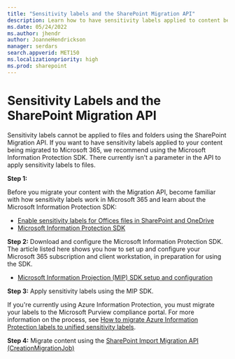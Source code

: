 ```yaml
---
title: "Sensitivity labels and the SharePoint Migration API"
description: Learn how to have sensitivity labels applied to content before migration with the SharePoint Migration API.
ms.date: 05/24/2022
ms.author: jhendr
author: JoanneHendrickson
manager: serdars
search.appverid: MET150
ms.localizationpriority: high
ms.prod: sharepoint
---
```

# Sensitivity Labels and the SharePoint Migration API

Sensitivity labels cannot be applied to files and folders using the SharePoint Migration API.  If you want to have sensitivity labels applied to your content being migrated to Microsoft 365, we recommend using the Microsoft Information Protection SDK.  There currently isn't a parameter in the API to apply sensitivity labels to files.

**Step 1:**

Before you migrate your content with the Migration API, become familiar with how sensitivity labels work in Microsoft 365 and learn about the Microsoft Information Protection SDK:

- [Enable sensitivity labels for Offices files in SharePoint and OneDrive](/microsoft-365/compliance/sensitivity-labels-sharepoint-onedrive-files)
- [Microsoft Information Protection SDK](/information-protection/develop/overview)

**Step 2:**
Download and configure the Microsoft Information Protection SDK. The article listed here shows you how to set up and configure your Microsoft 365 subscription and client workstation, in preparation for using the SDK.

- [Microsoft Information Projection (MIP) SDK setup and configuration](/information-protection/develop/setup-configure-mip)

**Step 3:**
Apply sensitivity labels using the MIP SDK.

If you're currently using Azure Information Protection, you must migrate your labels to the Microsoft Purview compliance portal. For more information on the process, see [How to migrate Azure Information Protection labels to unified sensitivity labels](/azure/information-protection/configure-policy-migrate-labels).

**Step 4:**
Migrate content using the [SharePoint Import Migration API (CreationMigrationJob)](migration-api-overview.md)
